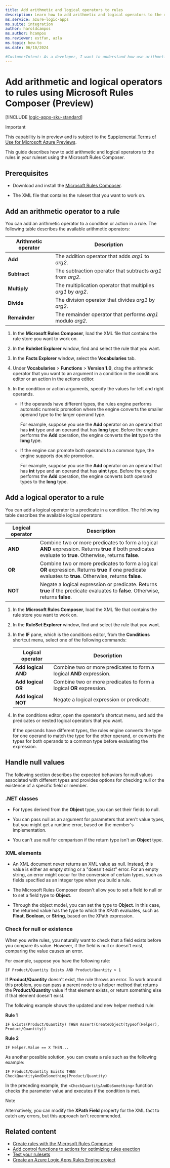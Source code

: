 ```yaml
---
title: Add arithmetic and logical operators to rules
description: Learn how to add arithmetic and logical operators to the rules in your ruleset using the Microsoft Rules Composer.
ms.service: azure-logic-apps
ms.suite: integration
author: haroldcampos
ms.author: hcampos
ms.reviewer: estfan, azla
ms.topic: how-to
ms.date: 06/10/2024

#CustomerIntent: As a developer, I want to understand how use arithmetic and logic operators in the rules that I create for my Azure Logic Apps Rules Engine project.
---
```


# Add arithmetic and logical operators to rules using Microsoft Rules Composer (Preview)

[!INCLUDE [logic-apps-sku-standard](../../../includes/logic-apps-sku-standard.md)]

> [!IMPORTANT]
> This capability is in preview and is subject to the 
> [Supplemental Terms of Use for Microsoft Azure Previews](https://azure.microsoft.com/support/legal/preview-supplemental-terms/).

This guide describes how to add arithmetic and logical operators to the rules in your ruleset using the Microsoft Rules Composer.

## Prerequisites

- Download and install the [Microsoft Rules Composer](https://go.microsoft.com/fwlink/?linkid=2274238).

- The XML file that contains the ruleset that you want to work on.

<a name="add-arithmetic-operator"></a>

## Add an arithmetic operator to a rule

You can add an arithmetic operator to a condition or action in a rule. The following table describes the available arithmetic operators:

| Arithmetic operator | Description |
|---------------------|-------------|
| **Add** | The addition operator that adds *arg1* to *arg2*. |
| **Subtract** | The subtraction operator that subtracts *arg1* from *arg2*. |
| **Multiply** | The multiplication operator that multiplies *arg1* by *arg2*. |
| **Divide** | The division operator that divides *arg1* by *arg2*. |
| **Remainder** | The remainder operator that performs *arg1* modulo *arg2*. |

1. In the **Microsoft Rules Composer**, load the XML file that contains the rule store you want to work on.

1. In the **RuleSet Explorer** window, find and select the rule that you want.

1. In the **Facts Explorer** window, select the **Vocabularies** tab.

1. Under **Vocabularies** > **Functions** > **Version 1.0**, drag the arithmetic operator that you want to an argument in a condition in the conditions editor or an action in the actions editor.

1. In the condition or action arguments, specify the values for left and right operands.

   - If the operands have different types, the rules engine performs automatic numeric promotion where the engine converts the smaller operand type to the larger operand type.

     For example, suppose you use the **Add** operator on an operand that has **int** type and an operand that has **long** type. Before the engine performs the **Add** operation, the engine converts the **int** type to the **long** type.

   - If the engine can promote both operands to a common type, the engine supports double promotion.

     For example, suppose you use the **Add** operator on an operand that has **int** type and an operand that has **uint** type. Before the engine performs the **Add** operation, the engine converts both operand types to the **long** type.

<a name="add-logical-operator"></a>

## Add a logical operator to a rule

You can add a logical operator to a predicate in a condition. The following table describes the available logical operators:

| Logical operator | Description|
|------------------|------------|
| **AND** | Combine two or more predicates to form a logical **AND** expression. Returns **true** if both predicates evaluate to **true**. Otherwise, returns **false**. |
| **OR** | Combine two or more predicates to form a logical **OR** expression. Returns **true** if one predicate evaluates to **true**. Otherwise, returns **false**. |
| **NOT** | Negate a logical expression or predicate. Returns **true** if the predicate evaluates to **false**. Otherwise, returns **false**. |

1. In the **Microsoft Rules Composer**, load the XML file that contains the rule store you want to work on.

1. In the **RuleSet Explorer** window, find and select the rule that you want.

1. In the **IF** pane, which is the conditions editor, from the **Conditions** shortcut menu, select one of the following commands:

   | Logical operator | Description |
   |------------------|-------------|
   | **Add logical AND** | Combine two or more predicates to form a logical **AND** expression. |
   | **Add logical OR** | Combine two or more predicates to form a logical **OR** expression. |
   | **Add logical NOT** | Negate a logical expression or predicate. |

1. In the conditions editor, open the operator's shortcut menu, and add the predicates or nested logical operators that you want.

   If the operands have different types, the rules engine converts the type for one operand to match the type for the other operand, or converts the types for both operands to a common type before evaluating the expression.

## Handle null values

The following section describes the expected behaviors for null values associated with different types and provides options for checking null or the existence of a specific field or member.

### .NET classes

- For types derived from the **Object** type, you can set their fields to null.

- You can pass null as an argument for parameters that aren't value types, but you might get a runtime error, based on the member's implementation.

- You can't use null for comparison if the return type isn't an **Object** type.

### XML elements

- An XML document never returns an XML value as null. Instead, this value is either an empty string or a "doesn't exist" error. For an empty string, an error might occur for the conversion of certain types, such as fields specified as an integer type when you build a rule.

- The Microsoft Rules Composer doesn't allow you to set a field to null or to set a field type to **Object**.

- Through the object model, you can set the type to **Object**. In this case, the returned value has the type to which the XPath evaluates, such as **Float**, **Boolean**, or **String**, based on the XPath expression.

### Check for null or existence

When you write rules, you naturally want to check that a field exists before you compare its value. However, if the field is null or doesn't exist, comparing the value causes an error.

For example, suppose you have the following rule:

`IF Product/Quantity Exists AND Product/Quantity > 1`

If **Product/Quantity** doesn't exist, the rule throws an error. To work around this problem, you can pass a parent node to a helper method that returns the **Product/Quantity** value if that element exists, or return something else if that element doesn't exist.

The following example shows the updated and new helper method rule:

**Rule 1**

`IF Exists(Product/Quantity) THEN Assert(CreateObject(typeof(Helper), Product/Quantity))`

**Rule 2**

`IF Helper.Value == X THEN...`

As another possible solution, you can create a rule such as the following example:

`IF Product/Quantity Exists THEN CheckQuantityAndDoSomething(Product/Quantity)`

In the preceding example, the `<CheckQuantityAndDoSomething>` function checks the parameter value and executes if the condition is met.

> [!NOTE]
>
> Alternatively, you can modify the **XPath Field** property for the 
> XML fact to catch any errors, but this approach isn't recommended.

## Related content

- [Create rules with the Microsoft Rules Composer](create-rules.md)
- [Add control functions to actions for optimizing rules exection](add-rules-control-functions.md)
- [Test your rulesets](test-rulesets.md)
- [Create an Azure Logic Apps Rules Engine project](create-rules-engine-project.md)
